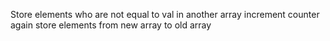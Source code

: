 Store elements who are not equal to val in another array
increment counter
again store elements from new array to old array
​